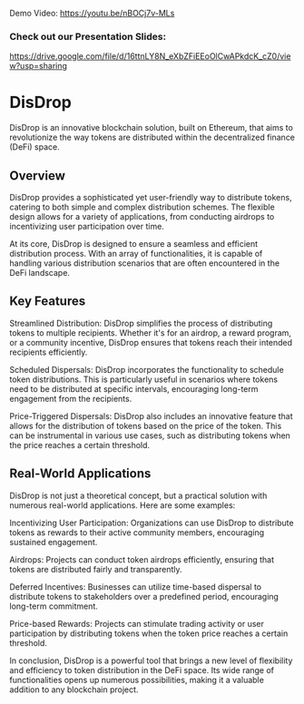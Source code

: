 Demo Video: https://youtu.be/nBOCj7v-MLs

### Check out our Presentation Slides: 
https://drive.google.com/file/d/16ttnLY8N_eXbZFiEEoOlCwAPkdcK_cZ0/view?usp=sharing

<h1> DisDrop </h1>

DisDrop is an innovative blockchain solution, built on Ethereum, that aims to revolutionize the way tokens are distributed within the decentralized finance (DeFi) space.

<h2> Overview </h2> 
DisDrop provides a sophisticated yet user-friendly way to distribute tokens, catering to both simple and complex distribution schemes. The flexible design allows for a variety of applications, from conducting airdrops to incentivizing user participation over time.

At its core, DisDrop is designed to ensure a seamless and efficient distribution process. With an array of functionalities, it is capable of handling various distribution scenarios that are often encountered in the DeFi landscape.

<h2> Key Features </h2> 

Streamlined Distribution: DisDrop simplifies the process of distributing tokens to multiple recipients. Whether it's for an airdrop, a reward program, or a community incentive, DisDrop ensures that tokens reach their intended recipients efficiently.

Scheduled Dispersals: DisDrop incorporates the functionality to schedule token distributions. This is particularly useful in scenarios where tokens need to be distributed at specific intervals, encouraging long-term engagement from the recipients.

Price-Triggered Dispersals: DisDrop also includes an innovative feature that allows for the distribution of tokens based on the price of the token. This can be instrumental in various use cases, such as distributing tokens when the price reaches a certain threshold.

<h2> Real-World Applications </h2> 

DisDrop is not just a theoretical concept, but a practical solution with numerous real-world applications. Here are some examples:

Incentivizing User Participation: Organizations can use DisDrop to distribute tokens as rewards to their active community members, encouraging sustained engagement.

Airdrops: Projects can conduct token airdrops efficiently, ensuring that tokens are distributed fairly and transparently.

Deferred Incentives: Businesses can utilize time-based dispersal to distribute tokens to stakeholders over a predefined period, encouraging long-term commitment.

Price-based Rewards: Projects can stimulate trading activity or user participation by distributing tokens when the token price reaches a certain threshold.

In conclusion, DisDrop is a powerful tool that brings a new level of flexibility and efficiency to token distribution in the DeFi space. Its wide range of functionalities opens up numerous possibilities, making it a valuable addition to any blockchain project.
